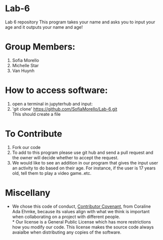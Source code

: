 # Lab-6
Lab 6 repository 
 This program takes your name and asks you to input your age and it outputs your name and age!

# Group Members: 
1. Sofia Morello
2. Michelle Star
3. Van Huynh

# How to access software:
1. open a terminal in jupyterhub and input:
2. 'git clone' https://github.com/SofiaMorello/Lab-6.git
<br />This should create a file 

# To Contribute
1. Fork our code 
2. To add to this program please use git hub and send a pull request and the owner will decide whether to accept the request.
3. We would like to see an addition in our program that gives the input user an activity to do based on their age. For instance, if the user is 17 years old, tell them to play a video game..etc.

# Miscellany
* We chose this code of conduct, [Contributor Covenant](https://www.contributor-covenant.org/version/2/1/code_of_conduct/code_of_conduct.md), from Coraline Ada Ehmke, because its values align with what we think is important when collaborating on a project with different people.
<br /> * Our license is a General Public License which has more restrictions how you modify our code. This license makes the source code always avaialbe when distributing any copies of the software.
